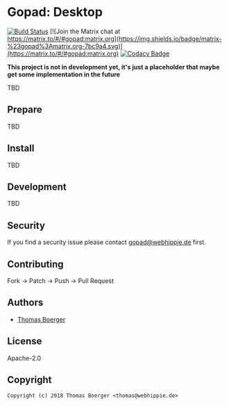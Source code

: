 # Gopad: Desktop

[![Build Status](https://cloud.drone.io/api/badges/gopad/gopad-desktop/status.svg)](https://cloud.drone.io/gopad/gopad-desktop)
[![Join the Matrix chat at https://matrix.to/#/#gopad:matrix.org](https://img.shields.io/badge/matrix-%23gopad%3Amatrix.org-7bc9a4.svg)](https://matrix.to/#/#gopad:matrix.org)
[![Codacy Badge](https://api.codacy.com/project/badge/Grade/2ed29c71d6074d3d808d5b0e237af49b)](https://www.codacy.com/app/gopad/gopad-desktop?utm_source=github.com&amp;utm_medium=referral&amp;utm_content=gopad/gopad-desktop&amp;utm_campaign=Badge_Grade)

**This project is not in development yet, it's just a placeholder that maybe get some implementation in the future**

TBD


## Prepare

TBD


## Install

TBD


## Development

TBD


## Security

If you find a security issue please contact gopad@webhippie.de first.


## Contributing

Fork -> Patch -> Push -> Pull Request


## Authors

* [Thomas Boerger](https://github.com/tboerger)


## License

Apache-2.0


## Copyright

```
Copyright (c) 2018 Thomas Boerger <thomas@webhippie.de>
```
